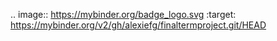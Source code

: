 
.. image:: https://mybinder.org/badge_logo.svg
 :target: https://mybinder.org/v2/gh/alexiefg/finaltermproject.git/HEAD

